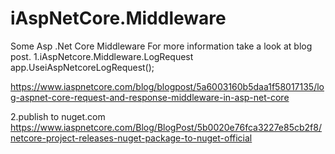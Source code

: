 ﻿# iAspNetCore.Middleware
Some Asp .Net Core Middleware
For more information take a look at  blog post.
1.iAspNetcore.Middleware.LogRequest
app.UseiAspNetcoreLogRequest();

https://www.iaspnetcore.com/blog/blogpost/5a6003160b5daa1f58017135/log-aspnet-core-request-and-response-middleware-in-asp-net-core

2.publish to nuget.com
https://www.iaspnetcore.com/Blog/BlogPost/5b0020e76fca3227e85cb2f8/netcore-project-releases-nuget-package-to-nuget-official
